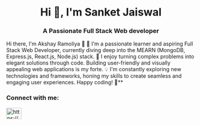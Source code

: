 <h1 align="center">Hi 👋, I'm Sanket Jaiswal</h1>
<h3 align="center">A Passionate Full Stack Web developer</h3>
Hi there, I'm Akshay Ramoliya 👋 🌱 I'm a passionate learner and aspiring Full Stack Web Developer, currently diving deep into the MEARN (MongoDB, Express.js, React.js, Node.js) stack. 🚀 I enjoy turning complex problems into elegant solutions through code. Building user-friendly and visually appealing web applications is my forte. 💡 I'm constantly exploring new technologies and frameworks, honing my skills to create seamless and engaging user experiences. Happy coding! 🎉**

<h3 align="left">Connect with me:</h3>
<p align="left">
<a href="https://www.linkedin.com/in/sanket244/" target="blank"><img align="center" src="https://raw.githubusercontent.com/rahuldkjain/github-profile-readme-generator/master/src/images/icons/Social/linked-in-alt.svg" alt="https://www.linkedin.com/in/akshay-patel-03230b277/" height="30" width="40" /></a>

